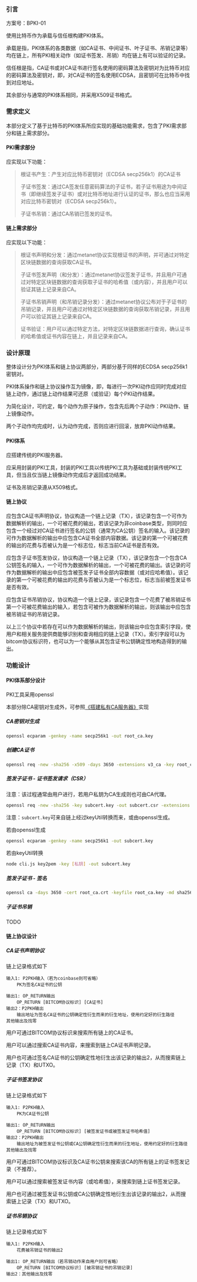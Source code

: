 ### 引言

方案号：BPKI-01

使用比特币作为承载与信任根构建PKI体系。

承载是指，PKI体系的各类数据（如CA证书、中间证书、叶子证书、吊销记录等）均在链上，所有PKI相关动作（如证书签发、吊销）均在链上有可以验证的记录。

信任根是指，CA证书或对CA证书进行签名使用的密码算法及密钥对为比特币对应的密码算法及密钥对，即，对CA证书的签名使用ECDSA，且密钥可在比特币中找到对应地址。

其余部分与通常的PKI体系相同，并采用X509证书格式。

### 需求定义

本部分定义了基于比特币的PKI体系所应实现的基础功能需求，包含了PKI需求部分和链上需求部分。

#### PKI需求部分

应实现以下功能：

>根证书产生：产生对应比特币密钥对（ECDSA secp256k1）的CA证书
>
>子证书签发：通过CA签发任意密码算法的子证书，若子证书用途为中间证书（即继续签发子证书）或对比特币地址进行认证的证书，那么也应当采用对应比特币密钥对（ECDSA secp256k1）。
>
>子证书吊销：通过CA吊销已签发的证书。

#### 链上需求部分

应实现以下功能：

>根证书声明和分发：通过metanet协议实现根证书的声明，并可通过对特定区块链数据的查询获取CA证书。
>
>子证书签发声明（和分发）：通过metanet协议签发子证书，并且用户可通过对特定区块链数据的查询获取子证书的哈希值（或内容），并且用户可以验证其链上记录来自CA。
>
>子证书吊销声明（和吊销记录分发）：通过metanet协议公布对于子证书的吊销记录，并且用户可通过对特定区块链数据的查询获取吊销记录，并且用户可以验证其链上记录来自CA。
>
>证书验证：用户可以通过特定方法，对特定区块链数据进行查询，确认证书的哈希值或证书内容在链上，并且记录来自CA。

### 设计原理

整体设计分为PKI体系和链上协议两部分，两部分基于同样的ECDSA secp256k1密钥对。

PKI体系操作和链上协议操作互为镜像，即，每进行一次PKI动作应同时完成对应链上动作，通过链上动作结果可还原（或验证）每个PKI动作结果。

为简化设计，可约定，每个动作为原子操作，包含先后两个子动作：PKI动作、链上镜像动作。

两个子动作均完成时，认为动作完成，否则应进行回滚，放弃PKI动作结果。

####  PKI体系

应搭建传统的PKI服务器。

应采用封装的PKI工具，封装的PKI工具以传统PKI工具为基础或封装传统PKI工具，但当且仅当链上镜像动作完成后才返回成功结果。

证书及吊销记录遵从X509格式。

#### 链上协议

应包含CA证书声明协议，协议构造一个链上记录（TX），该记录包含一个可作为数据解析的输出，一个可被花费的输出，若该记录为非coinbase类型，则同时应包含一个经过对CA证书进行签名的公钥（通常为CA公钥）签名的输入。该记录的可作为数据解析的输出中应包含CA证书全部内容数据。该记录的第一个可被花费的输出的花费与否被认为是一个标志位，标志当前CA证书是否有效。

应包含子证书签发协议，协议构造一个链上记录（TX），该记录包含一个包含CA公钥签名的输入，一个可作为数据解析的输出，一个可被花费的输出。该记录的可作为数据解析的输出中应包含被签发子证书全部内容数据（或对应哈希值）。该记录的第一个可被花费的输出的花费与否被认为是一个标志位，标志当前被签发证书是否有效。

应包含证书吊销协议，协议构造一个链上记录，该记录包含一个花费了被吊销证书第一个可被花费输出的输入，若包含可被作为数据解析的输出，则该输出中应包含被吊销证书的吊销记录。

以上三个协议中若存在可以作为数据解析的输出，则该输出中应包含索引字段，使用户和相关服务提供商能够识别和查询相应的链上记录（TX）。索引字段可以为bitcom协议标识符，也可以为一个能够从其包含证书公钥确定性地构造得到的输出。

### 功能设计

#### PKI体系部分设计

PKI工具采用openssl

本部分除CA密钥对生成外，可参照[《搭建私有CA服务器》](https://www.cnblogs.com/zhaojiedi1992/p/zhaojiedi_linux_011_ca.html)实现

##### CA密钥对生成

~~~bash
openssl ecparam -genkey -name secp256k1 -out root_ca.key
~~~

##### 创建CA证书

~~~bash
openssl req -new -sha256 -x509 -days 3650 -extensions v3_ca -key root_ca.key -out root_ca.crt
~~~

##### 签发子证书 - 证书签发请求（CSR）

注意：该过程通常由用户进行，若用户私钥为CA生成则也可由CA代理。

~~~bash
openssl req -new -sha256 -key subcert.key -out subcert.csr -extensions v3_req
~~~

注意：`subcert.key`可来自链上经过keyUtil转换而来，或由openssl生成。

若由openssl生成

~~~bash
openssl ecparam -genkey -name secp256k1 -out subcert.key
~~~

若由keyUtil转换

~~~bash
node cli.js key2pem -key [私钥] -out subcert.key
~~~

##### 签发子证书 - 签名

~~~bash
openssl ca -days 3650 -cert root_ca.crt -keyfile root_ca.key -md sha256 -extensions v3_req -in subcert.csr -out subcert.crt
~~~

##### 子证书吊销

TODO

#### 链上协议设计

##### CA证书声明协议

链上记录格式如下

~~~
输入1: P2PKH输入（若为coinbase则可省略）
	PK为签名CA证书的公钥

输出1: OP_RETURN输出
	OP_RETURN [BITCOM协议标识] [CA证书]
输出2：P2PKH输出
	输出地址为签名CA证书的公钥确定性衍生而来的衍生地址，使用约定好的衍生路径
其他输出及找零
~~~

用户可通过BITCOM协议标识来搜索所有链上的CA证书。

用户可以通过搜索CA证书内容，来搜索到链上CA证书声明记录。

用户也可通过签名CA证书的公钥确定性地衍生出该记录的输出2，从而搜索链上记录（TX）和UTXO。

##### 子证书签发协议

链上记录格式如下

```
输入1: P2PKH输入
	PK为CA证书公钥

输出1: OP_RETURN输出
	OP_RETURN [BITCOM协议标识] [被签发证书或被签发证书哈希值]
输出2：P2PKH输出
	输出地址为被签发证书公钥或CA公钥确定性衍生而来的衍生地址，使用约定好的衍生路径
其他输出及找零
```

用户可通过BITCOM协议标识及CA证书公钥来搜索该CA的所有链上的证书签发记录（不推荐）。

用户可以通过搜索被签发证书内容（或哈希值），来搜索到链上证书签发记录。

用户也可通过被签发证书公钥或CA公钥确定性地衍生出该记录的输出2，从而搜索链上记录（TX）和UTXO。

##### 证书吊销协议

链上记录格式如下

```
输入1: P2PKH输入
	花费被吊销证书的输出2

输出1: OP_RETURN输出（若吊销动作来自用户则可省略）
	OP_RETURN [BITCOM协议标识] [被吊销证书的吊销记录]
输出2：其他输出及找零
```
